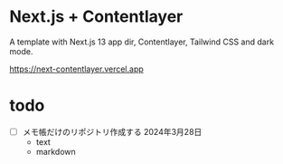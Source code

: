 # Next.js + Contentlayer

A template with Next.js 13 app dir, Contentlayer, Tailwind CSS and dark mode.

https://next-contentlayer.vercel.app


# todo
- [ ] メモ帳だけのリポジトリ作成する 2024年3月28日
  - text
  - markdown 
